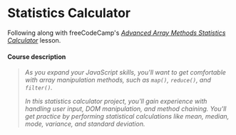 # Statistics Calculator
Following along with freeCodeCamp's _[Advanced Array Methods Statistics Calculator]()_ lesson.

#### Course description
>_As you expand your JavaScript skills, you'll want to get comfortable with array manipulation methods, such as `map()`, `reduce()`, and `filter()`._
>
>_In this statistics calculator project, you'll gain experience with handling user input, DOM manipulation, and method chaining. You'll get practice by performing statistical calculations like mean, median, mode, variance, and standard deviation._
